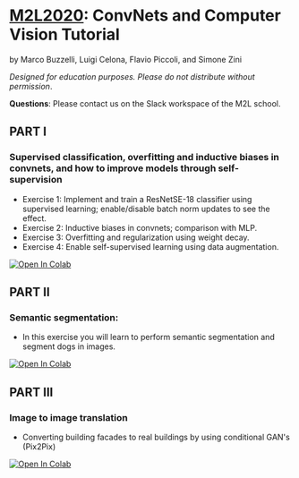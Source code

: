 # [M2L2020](https://www.m2lschool.org/home): ConvNets and Computer Vision Tutorial
by Marco Buzzelli, Luigi Celona, Flavio Piccoli, and Simone Zini

_Designed for education purposes. Please do not distribute without permission_.

**Questions**: Please contact us on the Slack workspace of the M2L school.

## PART I
### Supervised classification, overfitting and inductive biases in convnets, and how to improve models through self-supervision

* Exercise 1: Implement and train a ResNetSE-18 classifier using supervised learning; enable/disable batch norm updates to see the effect.
* Exercise 2: Inductive biases in convnets; comparison with MLP.
* Exercise 3: Overfitting and regularization using weight decay.
* Exercise 4: Enable self-supervised learning using data augmentation.


[![Open In Colab](https://colab.research.google.com/assets/colab-badge.svg)](https://colab.research.google.com/github/m2lschool/tutorials2021/blob/master/1_vision/ComputerVisionPart1.ipynb)

## PART II
### Semantic segmentation:

* In this exercise you will learn to perform semantic segmentation and segment dogs in images.


[![Open In Colab](https://colab.research.google.com/assets/colab-badge.svg)](https://colab.research.google.com/github/m2lschool/tutorials2021/blob/master/1_vision/ComputerVisionPart2.ipynb)

## PART III
### Image to image translation

* Converting building facades to real buildings by using conditional GAN's (Pix2Pix)


[![Open In Colab](https://colab.research.google.com/assets/colab-badge.svg)](https://colab.research.google.com/github/m2lschool/tutorials2021/blob/master/1_vision/ComputerVisionPart3.ipynb)
